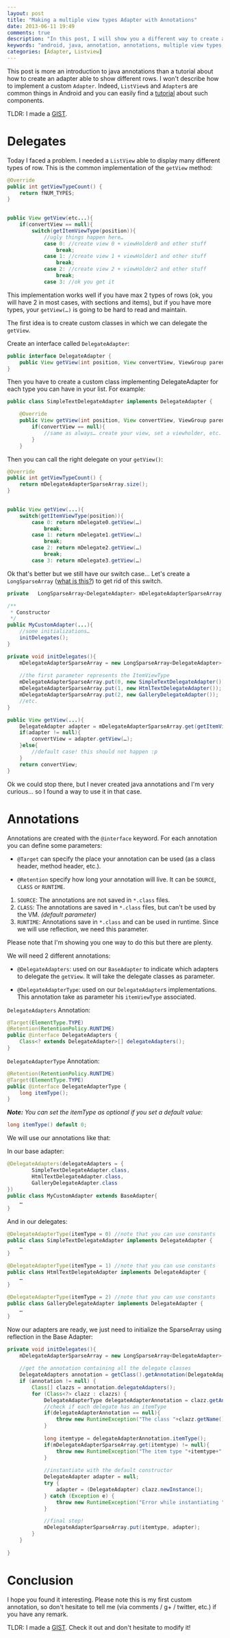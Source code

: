 ```yaml
---
layout: post
title: "Making a multiple view types Adapter with Annotations"
date: 2013-06-11 19:49
comments: true
description: "In this post, I will show you a different way to create a multiple view types adapter. I will use a custom adapter and java annotations."
keywords: "android, java, annotation, annotations, multiple view types, different row, adapter, custom adapter, listview, baseadapter"
categories: [Adapter, Listview]
---
```



This post is more an introduction to java annotations than a tutorial about how to create an adapter able to show different rows. I won't describe how to implement a custom `Adapter`. Indeed, `ListView`s and `Adapter`s are common things in Android and you can easily find a [tutorial][ViewHolder tutorial] about such components.

TLDR: I made a [GIST].

<!-- more -->

Delegates
=========
Today I faced a problem. I needed a `ListView` able to display many different types of row. This is the common implementation of the `getView` method:

```java
@Override
public int getViewTypeCount() {
	return fNUM_TYPES;
}
	

public View getView(etc...){
	if(convertView == null){
		switch(getItemViewType(position)){
			//ugly things happen here…
			case 0: //create view 0 + viewHolder0 and other stuff
				break;
			case 1: //create view 1 + viewHolder1 and other stuff
				break;
			case 2: //create view 2 + viewHolder2 and other stuff
				break;
			case 3: //ok you get it
```

This implementation works well if you have max 2 types of rows (ok, you will have 2 in most cases, with sections and items), but if you have more types, your `getView(…)` is going to be hard to read and maintain.

The first idea is to create custom classes in which we can delegate the `getView`.

Create an interface called `DelegateAdapter`:

```java
public interface DelegateAdapter {
	public View getView(int position, View convertView, ViewGroup parent, LayoutInflater inflater, Object item);
}
```

Then you have to create a custom class implementing DelegateAdapter for each type you can have in your list. For example:

```java
public class SimpleTextDelegateAdapter implements DelegateAdapter {

	@Override
	public View getView(int position, View convertView, ViewGroup parent, LayoutInflater inflater, Object item) {
		if(convertView == null){
			//same as always… create your view, set a viewholder, etc.
		}
	}
```

Then you can call the right delegate on your `getView()`:

```java
@Override
public int getViewTypeCount() {
	return mDelegateAdapterSparseArray.size();
}
	

public View getView(...){
	switch(getItemViewType(position)){
		case 0: return mDelegate0.getView(…)
			break;
		case 1: return mDelegate1.getView(…)
			break;
		case 2: return mDelegate2.getView(…)
			break;
		case 3: return mDelegate3.getView(…)
```

Ok that's better but we still have our switch case… Let's create a `LongSparseArray` ([what is this?][LongSparseArray]) to get rid of this switch.

```java
private   LongSparseArray<DelegateAdapter> mDelegateAdapterSparseArray;

/**
 * Constructor
 */
public MyCustomAdapter(...){
	//some initializations…
	initDelegates(); 
}

private void initDelegates(){
	mDelegateAdapterSparseArray = new LongSparseArray<DelegateAdapter>();
	
	//the first parameter represents the ItemViewType
	mDelegateAdapterSparseArray.put(0, new SimpleTextDelegateAdapter());
	mDelegateAdapterSparseArray.put(1, new HtmlTextDelegateAdapter());
	mDelegateAdapterSparseArray.put(2, new GalleryDelegateAdapter());
	//etc.
}

public View getView(...){
	DelegateAdapter adapter = mDelegateAdapterSparseArray.get(getItemViewType(position));
	if(adapter != null){
		convertView = adapter.getView(…);
	}else{
		//default case! this should not happen :p
	}
	return convertView;
}
```

Ok we could stop there, but I never created java annotations and I'm very curious… so I found a way to use it in that case.


Annotations
=========== 
Annotations are created with the `@interface` keyword. For each annotation you can define some parameters:

- `@Target` can specify the place your annotation can be used (as a class header, method header, etc.).

- `@Retention` specify how long your annotation will live. It can be `SOURCE`, `CLASS` or `RUNTIME`. 
 1. `SOURCE`: The annotations are not saved in `*.class` files. 
 2. `CLASS`:  The annotations are saved in `*.class` files, but can't be used by the VM. *(default parameter)*
 3. `RUNTIME`: Annotations save in `*.class` and can be used in runtime. Since we will use reflection, we need this parameter.

Please note that I'm showing you one way to do this but there are plenty.


We will need 2 different annotations:

- `@DelegateAdapters`: used on our `BaseAdapter` to indicate which adapters to delegate the `getView`. It will take the delegate classes as parameter.

- `@DelegateAdapterType`: used on our `DelegateAdapter`s implementations. This annotation take as parameter his `itemViewType` associated.


`DelegateAdapters` Annotation:

```java
@Target(ElementType.TYPE)	
@Retention(RetentionPolicy.RUNTIME)
public @interface DelegateAdapters {
	Class<? extends DelegateAdapter>[] delegateAdapters();
}
```

`DelegateAdapterType` Annotation:

```java
@Retention(RetentionPolicy.RUNTIME)
@Target(ElementType.TYPE)
public @interface DelegateAdapterType {
	long itemType();
}
```

***Note:*** *You can set the itemType as optional if you set a default value:*

```java 
long itemType() default 0;
```

We will use our annotations like that:

In our base adapter:

```java
@DelegateAdapters(delegateAdapters = {
		SimpleTextDelegateAdapter.class,
		HtmlTextDelegateAdapter.class,
		GalleryDelegateAdapter.class
})
public class MyCustomAdapter extends BaseAdapter{
	…
}
```

And in our delegates:

```java
@DelegateAdapterType(itemType = 0) //note that you can use constants
public class SimpleTextDelegateAdapter implements DelegateAdapter {
	…
}

@DelegateAdapterType(itemType = 1) //note that you can use constants
public class HtmlTextDelegateAdapter implements DelegateAdapter {
	…
}

@DelegateAdapterType(itemType = 2) //note that you can use constants
public class GalleryDelegateAdapter implements DelegateAdapter {
	…
}
```

Now our adapters are ready, we just need to initialize the SparseArray using reflection in the Base Adapter:

```java
private void initDelegates(){
	mDelegateAdapterSparseArray = new LongSparseArray<DelegateAdapter>();
	
	//get the annotation containing all the delegate classes
	DelegateAdapters annotation = getClass().getAnnotation(DelegateAdapters.class);
	if (annotation != null) {
		Class[] clazzs = annotation.delegateAdapters();
		for (Class<?> clazz : clazzs) {
			DelegateAdapterType delegateAdapterAnnotation = clazz.getAnnotation(DelegateAdapterType.class);
			//check if each delegate has an itemType
			if(delegateAdapterAnnotation == null){
				throw new RuntimeException("The class "+clazz.getName()+" should have the annotation DelegateAdapterType");
			}
			
			long itemtype = delegateAdapterAnnotation.itemType();
			if(mDelegateAdapterSparseArray.get(itemtype) != null){
				throw new RuntimeException("The item type "+itemtype+" is already defined!");
			}
			
			//instantiate with the default constructor
			DelegateAdapter adapter = null;
			try {
				adapter = (DelegateAdapter) clazz.newInstance();
			} catch (Exception e) {
				throw new RuntimeException("Error while instantiating "+clazz.getName()+" with default constructor: "+e.getMessage(), e);
			}

			//final step!
			mDelegateAdapterSparseArray.put(itemtype, adapter);
		}
	}
	
}
```

Conclusion
==========

I hope you found it interesting. Please note this is my first custom annotation, so don't hesitate to tell me (via comments / g+ / twitter, etc.) if you have any remark.

TLDR: I made a [GIST]. Check it out and don't hesitate to modify it!







[GIST]:https://gist.github.com/castorflex/5776863
[LongSparseArray]:http://developer.android.com/reference/android/support/v4/util/LongSparseArray.html
[ViewHolder tutorial]:http://castorflex.github.io/listview-optimisations-part-1-the-viewholder/